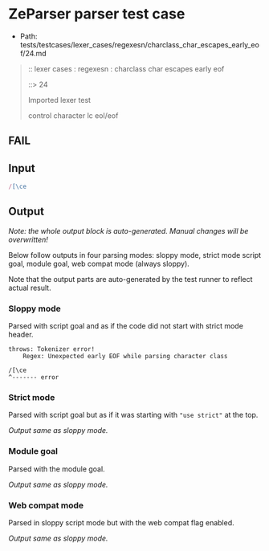 # ZeParser parser test case

- Path: tests/testcases/lexer_cases/regexesn/charclass_char_escapes_early_eof/24.md

> :: lexer cases : regexesn : charclass char escapes early eof
>
> ::> 24
>
> Imported lexer test
>
> control character lc eol/eof

## FAIL

## Input

`````js
/[\ce
`````

## Output

_Note: the whole output block is auto-generated. Manual changes will be overwritten!_

Below follow outputs in four parsing modes: sloppy mode, strict mode script goal, module goal, web compat mode (always sloppy).

Note that the output parts are auto-generated by the test runner to reflect actual result.

### Sloppy mode

Parsed with script goal and as if the code did not start with strict mode header.

`````
throws: Tokenizer error!
    Regex: Unexpected early EOF while parsing character class

/[\ce
^------- error
`````

### Strict mode

Parsed with script goal but as if it was starting with `"use strict"` at the top.

_Output same as sloppy mode._

### Module goal

Parsed with the module goal.

_Output same as sloppy mode._

### Web compat mode

Parsed in sloppy script mode but with the web compat flag enabled.

_Output same as sloppy mode._
